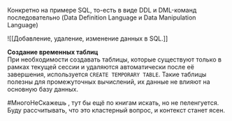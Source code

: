 Конкретно на примере SQL, то-есть в виде DDL и DML-команд последовательно (Data Definition Language и Data Manipulation Language)

![[Добавление, удаление, изменение данных в SQL.]]

**Создание временных таблиц**  
При необходимости создавать таблицы, которые существуют только в рамках текущей сессии и удаляются автоматически после её завершения, используется `CREATE TEMPORARY TABLE`. Такие таблицы полезны для промежуточных вычислений, их данные не влияют на основную базу данных.

#МногоНеСкажешь , тут бы ещё по книгам искать, но не пеленгуется. Буду рассчитывать, что это кластерный вопрос, и контекст станет ясен.